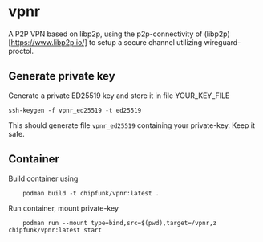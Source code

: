 # vpnr

A P2P VPN based on libp2p, using the p2p-connectivity of (libp2p)[https://www.libp2p.io/] to setup a secure channel utilizing wireguard-proctol.


## Generate private key

Generate a private ED25519 key and store it in file YOUR_KEY_FILE

    ssh-keygen -f vpnr_ed25519 -t ed25519

This should generate file `vpnr_ed25519` containing your private-key. Keep it safe.


## Container

Build container using

		podman build -t chipfunk/vpnr:latest .


Run container, mount private-key

		podman run --mount type=bind,src=$(pwd),target=/vpnr,z chipfunk/vpnr:latest start
